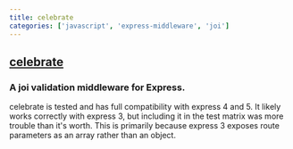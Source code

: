 ```yaml
---
title: celebrate
categories: ['javascript', 'express-middleware', 'joi']
---
```

## [celebrate](https://github.com/arb/celebrate)

### A joi validation middleware for Express.


celebrate is tested and has full compatibility with express 4 and 5. It likely works correctly with express 3, but including it in the test matrix was more trouble than it's worth. This is primarily because express 3 exposes route parameters as an array rather than an object.
